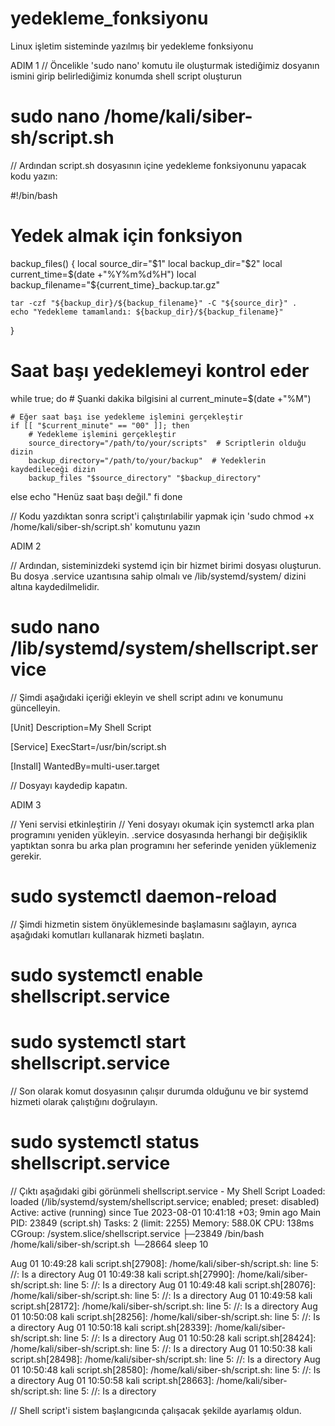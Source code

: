 # yedekleme_fonksiyonu
Linux işletim sisteminde yazılmış bir yedekleme fonksiyonu 

ADIM 1
// Öncelikle 'sudo nano' komutu ile oluşturmak istediğimiz dosyanın ismini girip belirlediğimiz konumda shell script oluşturun
# sudo nano /home/kali/siber-sh/script.sh 
// Ardından script.sh dosyasının içine yedekleme fonksiyonunu yapacak kodu yazın:

#!/bin/bash
 
# Yedek almak için fonksiyon
backup_files() {
    local source_dir="$1"
    local backup_dir="$2"
    local current_time=$(date +"%Y%m%d%H")
    local backup_filename="${current_time}_backup.tar.gz"

    tar -czf "${backup_dir}/${backup_filename}" -C "${source_dir}" .
    echo "Yedekleme tamamlandı: ${backup_dir}/${backup_filename}"
}

# Saat başı yedeklemeyi kontrol eder
while true; do
    # Şuanki dakika bilgisini al
    current_minute=$(date +"%M")

    # Eğer saat başı ise yedekleme işlemini gerçekleştir
    if [[ "$current_minute" == "00" ]]; then
        # Yedekleme işlemini gerçekleştir
        source_directory="/path/to/your/scripts"  # Scriptlerin olduğu dizin
        backup_directory="/path/to/your/backup"  # Yedeklerin kaydedileceği dizin
        backup_files "$source_directory" "$backup_directory"
else
    echo "Henüz saat başı değil."
fi
done

// Kodu yazdıktan sonra script'i çalıştırılabilir yapmak için 'sudo chmod +x /home/kali/siber-sh/script.sh' komutunu yazın

ADIM 2

// Ardından, sisteminizdeki systemd için bir hizmet birimi dosyası oluşturun. Bu dosya .service uzantısına sahip olmalı ve /lib/systemd/system/ dizini altına kaydedilmelidir.
# sudo nano /lib/systemd/system/shellscript.service 
// Şimdi aşağıdaki içeriği ekleyin ve shell script adını ve konumunu güncelleyin.

[Unit]
Description=My Shell Script

[Service]
ExecStart=/usr/bin/script.sh

[Install]
WantedBy=multi-user.target

// Dosyayı kaydedip kapatın.

ADIM 3

// Yeni servisi etkinleştirin
// Yeni dosyayı okumak için systemctl arka plan programını yeniden yükleyin. .service dosyasında herhangi bir değişiklik yaptıktan sonra bu arka plan programını her seferinde yeniden yüklemeniz gerekir.
# sudo systemctl daemon-reload 
// Şimdi hizmetin sistem önyüklemesinde başlamasını sağlayın, ayrıca aşağıdaki komutları kullanarak hizmeti başlatın.
# sudo systemctl enable shellscript.service 
# sudo systemctl start shellscript.service 
// Son olarak komut dosyasının çalışır durumda olduğunu ve bir systemd hizmeti olarak çalıştığını doğrulayın.
# sudo systemctl status shellscript.service 

// Çıktı aşağıdaki gibi görünmeli
shellscript.service - My Shell Script
     Loaded: loaded (/lib/systemd/system/shellscript.service; enabled; preset: disabled)
     Active: active (running) since Tue 2023-08-01 10:41:18 +03; 9min ago
   Main PID: 23849 (script.sh)
      Tasks: 2 (limit: 2255)
     Memory: 588.0K
        CPU: 138ms
     CGroup: /system.slice/shellscript.service
             ├─23849 /bin/bash /home/kali/siber-sh/script.sh
             └─28664 sleep 10

Aug 01 10:49:28 kali script.sh[27908]: /home/kali/siber-sh/script.sh: line 5: //: Is a directory
Aug 01 10:49:38 kali script.sh[27990]: /home/kali/siber-sh/script.sh: line 5: //: Is a directory
Aug 01 10:49:48 kali script.sh[28076]: /home/kali/siber-sh/script.sh: line 5: //: Is a directory
Aug 01 10:49:58 kali script.sh[28172]: /home/kali/siber-sh/script.sh: line 5: //: Is a directory
Aug 01 10:50:08 kali script.sh[28256]: /home/kali/siber-sh/script.sh: line 5: //: Is a directory
Aug 01 10:50:18 kali script.sh[28339]: /home/kali/siber-sh/script.sh: line 5: //: Is a directory
Aug 01 10:50:28 kali script.sh[28424]: /home/kali/siber-sh/script.sh: line 5: //: Is a directory
Aug 01 10:50:38 kali script.sh[28498]: /home/kali/siber-sh/script.sh: line 5: //: Is a directory
Aug 01 10:50:48 kali script.sh[28580]: /home/kali/siber-sh/script.sh: line 5: //: Is a directory
Aug 01 10:50:58 kali script.sh[28663]: /home/kali/siber-sh/script.sh: line 5: //: Is a directory

// Shell script'i sistem başlangıcında çalışacak şekilde ayarlamış oldun.
